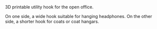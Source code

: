 3D printable utility hook for the open office.

On one side, a wide hook suitable for hanging headphones.
On the other side, a shorter hook for coats or coat hangars.



